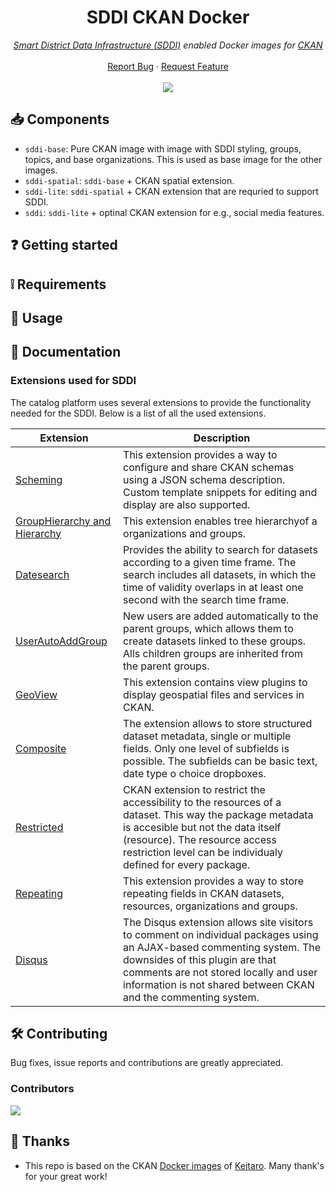<h1 align="center">SDDI CKAN Docker</h1>

<p align="center">
    <em>
    <a title="Smart District Data Infrastructure" href="https://www.asg.ed.tum.de/gis/projekte/sddi/">Smart District Data Infrastructure (SDDI)</a>
    enabled Docker images for
    <a title="ckan.org" href="https://ckan.org/">CKAN</a>
    </em>
    <br />
    <br />
    <a href="https://github.com/tum-gis/sddi-ckan-k8s/issues">Report Bug</a>
    ·
    <a href="https://github.com/tum-gis/sddi-ckan-k8s/issues">Request Feature</a>
    <br />
    <br />
    <a href="https://github.com/tum-gis/ckan-docker/releases" title="Latest release">
    <img src="https://img.shields.io/github/v/release/tum-gis/ckan-docker?logo=docker&sort=semver&style=for-the-badge">
  </a>
</p>

## :inbox_tray: Components

* `sddi-base`: Pure CKAN image with image with SDDI styling, groups, topics, and base
  organizations. This is used as base image for the other images.
* `sddi-spatial`: `sddi-base` + CKAN spatial extension.
* `sddi-lite`: `sddi-spatial` + CKAN extension that are requried to support SDDI.
* `sddi`: `sddi-lite` + optinal CKAN extension for e.g., social media features.

## :question: Getting started

## :grey_exclamation: Requirements

## :rocket: Usage

## :book: Documentation

### Extensions used for SDDI

The catalog platform uses several extensions to provide the functionality needed for
the SDDI. Below is a list of all the used extensions.

| Extension | Description |
|-----|-------------|
| [Scheming](https://github.com/MarijaKnezevic/ckanext-scheming) | This extension provides a way to configure and share CKAN schemas using a JSON schema description. Custom template snippets for editing and display are also supported.|
| [GroupHierarchy and Hierarchy](https://github.com/ckan/ckanext-hierarchy) | This extension enables tree hierarchyof a organizations and groups.|
| [Datesearch](https://github.com/MarijaKnezevic/ckanext-datesearch) | Provides the ability to search for datasets according to a given time frame. The search includes all datasets, in which the time of validity overlaps in at least one second with the search time frame. |
| [UserAutoAddGroup](https://github.com/tum-gis/ckanext-userautoaddgroup-sddi) | New users are added automatically to the parent groups, which allows them to create datasets linked to these groups. Alls children groups are inherited from the parent groups.|
| [GeoView](https://github.com/pduchesne/ckanext-geoview) | This extension contains view plugins to display geospatial files and services in CKAN.|
| [Composite](https://github.com/EnviDat/ckanext-composite) | The extension allows to store structured dataset metadata, single or multiple fields. Only one level of subfields is possible. The subfields can be basic text, date type o choice dropboxes. |
| [Restricted](https://github.com/MarijaKnezevic/ckanext-restricted) | CKAN extension to restrict the accessibility to the resources of a dataset. This way the package metadata is accesible but not the data itself (resource). The resource access restriction level can be individualy defined for every package.|
| [Repeating](https://github.com/MarijaKnezevic/ckanext-repeating) | This extension provides a way to store repeating fields in CKAN datasets, resources, organizations and groups.|
| [Disqus](https://github.com/ckan/ckanext-disqus) | The Disqus extension allows site visitors to comment on individual packages using an AJAX-based commenting system. The downsides of this plugin are that comments are not stored locally and user information is not shared between CKAN and the commenting system.|

## :hammer_and_wrench: Contributing

Bug fixes, issue reports and contributions are greatly appreciated.

### Contributors

<a href="https://github.com/tum-gis/ckan-docker/graphs/contributors">
  <img src="https://contrib.rocks/image?repo=tum-gis/ckan-docker" />
</a>

## :handshake: Thanks

* This repo is based on the CKAN
  [Docker images](https://github.com/keitaroinc/docker-ckan) of
  [Keitaro](https://github.com/keitaroinc). Many thank's for your great work!
